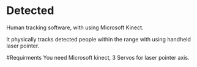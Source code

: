 # Detected
Human tracking software, with using Microsoft Kinect. 

It physically tracks detected people within the range with using handheld laser pointer.

#Requirments
You need Microsoft kinect,
3 Servos for laser pointer axis.
